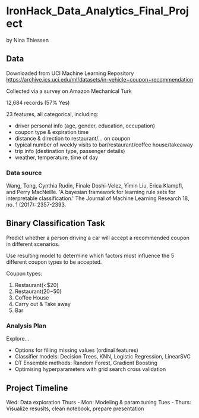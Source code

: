 # IronHack_Data_Analytics_Final_Project
by Nina Thiessen

## Data

Downloaded from UCI Machine Learning Repository
  https://archive.ics.uci.edu/ml/datasets/in-vehicle+coupon+recommendation

Collected via a survey on Amazon Mechanical Turk

12,684 records (57% Yes)

23 features, all categorical, including:
* driver personal info (age, gender, education, occupation)
* coupon type & expiration time
* distance & direction to restaurant/… on coupon
* typical number of weekly visits to bar/restaurant/coffee house/takeaway
* trip info (destination type, passenger details)
* weather, temperature, time of day

### Data source

Wang, Tong, Cynthia Rudin, Finale Doshi-Velez, Yimin Liu, Erica Klampfl, and Perry MacNeille. 'A bayesian framework for learning rule sets for interpretable classification.' The Journal of Machine Learning Research 18, no. 1 (2017): 2357-2393.

## Binary Classification Task

Predict whether a person driving a car will accept a recommended coupon in different scenarios.

Use resulting model to determine which factors most influence the 5 different coupon types to be accepted.

Coupon types:
1. Restaurant(<$20)
1. Restaurant($20-$50)
1. Coffee House
1. Carry out & Take away
1. Bar

### Analysis Plan

Explore...
* Options for filling missing values (ordinal features)
* Classifier models: Decision Trees, KNN, Logistic Regression, LinearSVC
* DT Ensemble methods: Random Forest, Gradient Boosting
* Optimising hyperparameters with grid search cross validation

## Project Timeline

Wed: Data exploration
Thurs - Mon: Modeling & param tuning
Tues - Thurs: Visualize resuslts, clean notebook, prepare presentation